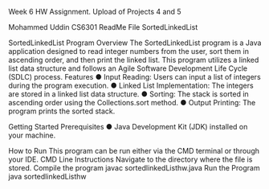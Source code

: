 Week 6 HW Assignment. Upload of Projects 4 and 5

Mohammed Uddin CS6301 ReadMe File SortedLinkedList

SortedLinkedList Program 
Overview
The SortedLinkedList program is a Java application designed to read integer numbers from the user, sort them in ascending order, and then print the linked list. This program utilizes a linked list data structure and follows an Agile Software Development Life Cycle (SDLC) process.
Features
●	Input Reading: Users can input a list of integers during the program execution.
●	Linked List Implementation: The integers are stored in a linked list data structure.
●	Sorting: The stack is sorted in ascending order using the Collections.sort method.
●	Output Printing: The program prints the sorted stack.

Getting Started
Prerequisites
●	Java Development Kit (JDK) installed on your machine.

How to Run
This program can be run either via the CMD terminal or through your IDE. 
CMD Line Instructions
Navigate to the directory where the file is stored. 
Compile the program
javac sortedlinkedListhw.java
Run the Program
java sortedlinkedListhw


